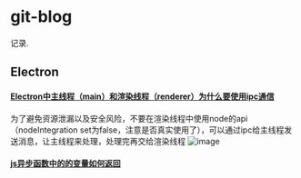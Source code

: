 # git-blog
记录. 


## Electron 

#### [Electron中主线程（main）和渲染线程（renderer）为什么要使用ipc通信](https://stackoverflow.com/questions/67344365/electron-why-do-we-need-to-communicate-between-the-main-process-and-the-render)
为了避免资源泄漏以及安全风险，不要在渲染线程中使用node的api（nodeIntegration set为false，注意是否真实使用了），可以通过ipc给主线程发送消息，让主线程来处理，处理完再交给渲染线程
![image](https://user-images.githubusercontent.com/26034018/147847420-e984df62-97d9-4cf2-a810-524b441ace3a.png)

#### [js异步函数中的的变量如何返回](https://stackoverflow.com/questions/23667086/why-is-my-variable-unaltered-after-i-modify-it-inside-of-a-function-asynchron)

